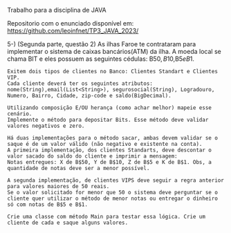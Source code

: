 
Trabalho para a disciplina de JAVA

Repositorio com o enunciado disponível em: https://github.com/leoinfnet/TP3_JAVA_2023/

5-) (Segunda parte, questão 2) As ilhas Faroe te contrataram para implementar o sistema de caixas bancários(ATM) da ilha.
A moeda local se chama BIT e eles possuem as seguintes cédulas: B$50,B$10,B$5 e B$1.  

    Exitem dois tipos de clientes no Banco: Clientes Standart e Clientes VIP.
    Cada cliente deverá ter os seguintes atributos: 
    nome(String),email(List<String>), segurosocial(String), Logradouro, Numero, Bairro, Cidade, zip-code e saldo(BigDecimal).

    Utilizando composição E/OU herança (como achar melhor) mapeie esse cenário.
    Implemente o método para depositar Bits. Esse método deve validar valores negativos e zero.

    Há duas implementações para o método sacar, ambas devem validar se o saque é de um valor válido (não negativo e existente na conta). 
    A primeira implementação, dos clientes Standarts, deve descontar o valor sacado do saldo do cliente e imprimir a mensagem: 
    Notas entregues: X de B$50, Y de B$10, Z de B$5 e K de B$1. Obs, a quantidade de notas deve ser a menor possível. 

    A segunda implementação, de clientes VIPS deve seguir a regra anterior para valores maiores de 50 reais. 
    Se o valor solicitado for menor que 50 o sistema deve perguntar se o cliente quer utilizar o método de menor notas ou entregar o dinheiro só com notas de B$5 e B$1.

    Crie uma classe com método Main para testar essa lógica. Crie um cliente de cada e saque alguns valores. 
